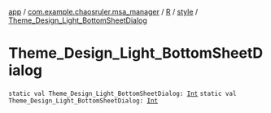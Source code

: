 [app](../../../index.md) / [com.example.chaosruler.msa_manager](../../index.md) / [R](../index.md) / [style](index.md) / [Theme_Design_Light_BottomSheetDialog](.)

# Theme_Design_Light_BottomSheetDialog

`static val Theme_Design_Light_BottomSheetDialog: `[`Int`](https://kotlinlang.org/api/latest/jvm/stdlib/kotlin/-int/index.html)
`static val Theme_Design_Light_BottomSheetDialog: `[`Int`](https://kotlinlang.org/api/latest/jvm/stdlib/kotlin/-int/index.html)